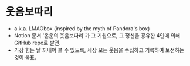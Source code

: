 # 웃음보따리
- a.k.a. LMAObox (inspired by the myth of Pandora's box)
- Notion 문서 '온운의 웃음보따리'가 그 기원으로, 그 정신을 공유한 4인에 의해 GitHub repo로 발전.
- 가장 힘든 날 꺼내어 볼 수 있도록, 세상 모든 웃음을 수집하고 기록하여 보전하는 것이 목표.
